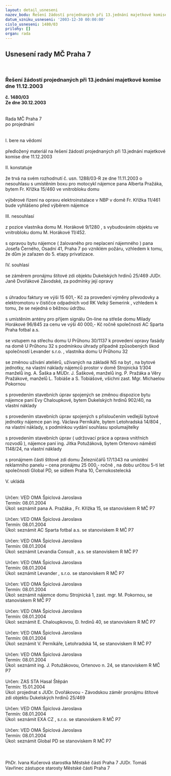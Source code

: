 ```yaml
---
layout: detail_usneseni
nazev_bodu: Řešení žádostí projednaných při 13.jednání majetkové komise dne 11.12.2003
datum_vzniku_usneseni: '2003-12-30 00:00:00'
cislo_usneseni: 1480/03
prilohy: []
organ: rada
---
```

<div id="ucUsn_pList" class="usn">
	<span><h2>Usnesení rady MČ Praha 7 </h2>
<br></span><div class="standBody">
<span><h3>Řešení žádostí projednaných při 13.jednání majetkové komise dne 11.12.2003</h3></span><div class="center">
		<strong>č. 1480/03</strong><br>
	</div>
<div class="center">
		<strong>Ze dne 30.12.2003</strong><br><br>
	</div>
<br>Rada MČ Praha 7<br>po projednání<br><br><br>I.	bere na vědomí<br><br> předložený materiál na řešení žádostí projednaných při 13.jednání majetkové komise dne 11.12.2003<br><br>II.	konstatuje<br><br>že trvá na svém rozhodnutí č. usn. 1288/03-R ze dne 11.11.2003 o nesouhlasu s umístěním boxu pro motocykl nájemce pana Alberta Pražáka, bytem Fr. Křížka 15/460  ve vnitrobloku domu<br><br>výběrové řízení na opravu elektroinstalace v NBP v domě Fr. Křížka 11/461 bude vyhlášeno  před výběrem nájemce<br><br>III.	nesouhlasí<br><br>z pozice  vlastníka domu M. Horákové 9/1280 , s vybudováním objektu ve vnitrobloku domu M. Horákové 11/452.<br><br>s opravou   bytu nájemce ( žalovaného pro neplacení nájemného ) pana Josefa Černého, Osadní 41, Praha 7  po vzniklém požáru, vzhledem k tomu, že dům je zařazen do 5. etapy privatizace.<br><br>IV.	souhlasí <br><br>se záměrem  pronájmu štítové zdi objektu Dukelských hrdinů 25/469  JUDr. Janě Dvořákové Závodské, za podmínky její opravy<br><br><br>s úhradou faktury ve výši 15 601,- Kč za provedení výměny převodovky a elektromotoru v čističce odpadních vod RK Velký Semerink , vzhledem k tomu, že se nejedná o běžnou údržbu.<br> <br>s umístěním  antény pro příjem signálu On-line na střeše domu Milady Horákové 96/845 za cenu ve výši 40 000,- Kč ročně společnosti AC Sparta Praha fotbal a.s.<br><br>se vstupem na střechu domu U Průhonu 30/1137 k provedení opravy fasády na domě U Průhonu 32 s podmínkou úhrady případně způsobených škod společností  Levander s.r.o. , vlastníka domu U Průhonu 32<br><br>se změnou užívání ateliérů,  užívaných na základě NS na byt , na bytové jednotky, na vlastní náklady  nájemců  prostor v domě Strojnická 1/304 manželů ing. A. Šaška a MUDr. J. Šaškové, manželů ing. P. Pražáka a Věry Pražákové, manželů L. Tobiáše a S. Tobiášové, všichni zast. Mgr. Michaelou Pokornou<br><br>s provedením stavebních úprav spojených se změnou dispozice bytu nájemce paní Evy Chaloupkové, bytem Dukelských hrdinů 902/40, na vlastní náklady<br><br>s provedením stavebních úprav spojených s přisloučením vedlejší bytové jednotky nájemce pan ing. Václava Perníkáře, bytem Letohradská 14/804 , na vlastní náklady, s podmínkou vydání souhlasu spolumajitelky<br><br>s provedením stavebních úprav ( udržovací práce a oprava vnitřních rozvodů ), nájemce paní ing. Jitka Potužáková, bytem Ortenovo náměstí 1148/24, na vlastní náklady<br><br>s pronájmem části štítové zdi domu Železničářů 17/1343 na umístění reklamního panelu  – cena pronájmu 25 000,- ročně , na dobu určitou 5-ti let společnosti Global PD, se sídlem Praha 10, Černokostelecká<br><br>V.	ukládá <br><br><br>Určen:	VED OMA Špiclová Jaroslava<br>Termín: 08.01.2004<br>Úkol:	seznámit pana A. Pražáka , Fr. Křížka 15, se stanoviskem R MČ P7<br> <br>Určen:	VED OMA Špiclová Jaroslava<br>Termín: 08.01.2004<br>Úkol:	seznámit AC Sparta fotbal a.s. se stanoviskem R MČ P7<br> <br>Určen:	VED OMA Špiclová Jaroslava<br>Termín: 08.01.2004<br>Úkol:	seznámit Levandia Consult , a.s. se stanoviskem R MČ P7<br> <br>Určen:	VED OMA Špiclová Jaroslava<br>Termín: 08.01.2004<br>Úkol:	seznámit Levander , s.r.o. se stanoviskem R MČ P7<br> <br>Určen:	VED OMA Špiclová Jaroslava<br>Termín: 08.01.2004<br>Úkol:	seznámit nájemce domu Strojnická 1, zast. mgr. M. Pokornou, se stanoviskem R MČ P7<br> <br>Určen:	VED OMA Špiclová Jaroslava<br>Termín: 08.01.2004<br>Úkol:	seznámit E. Chaloupkovou, D. hrdinů 40, se stanoviskem R MČ P7<br> <br>Určen:	VED OMA Špiclová Jaroslava<br>Termín: 08.01.2004<br>Úkol:	seznámit V. Perníkáře, Letohradská 14, se stanoviskem R MČ P7<br> <br>Určen:	VED OMA Špiclová Jaroslava<br>Termín: 08.01.2004<br>Úkol:	seznámit ing. J. Potužákovou, Ortenovo n. 24, se stanoviskem R MČ P7<br>   <br>Určen:	ZAS STA Hasal Štěpán<br>Termín: 15.01.2004<br>Úkol:	projednat s JUDr. Dvořákovou - Závodskou záměr pronájmu štítové zdi objektu Dukelských hrdinů 25/469<br> <br>Určen:	VED OMA Špiclová Jaroslava<br>Termín: 08.01.2004<br>Úkol:	seznámit EXA CZ , s.r.o. se stanoviskem R MČ P7<br> <br>Určen:	VED OMA Špiclová Jaroslava<br>Termín: 08.01.2004<br>Úkol:	seznámit Global PD se stanoviskem R MČ P7<br> <br><br> 	<br>PhDr. Ivana Kučerová starostka Městské části Praha 7	 JUDr. Tomáš Vavřinec zástupce starosty Městské části Praha 7<br>	<br><br>
</div>
</div>